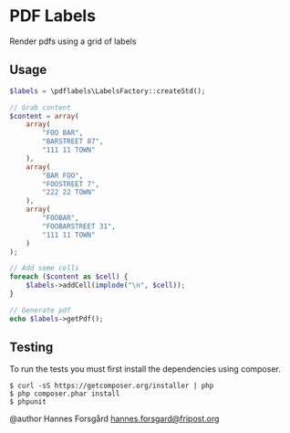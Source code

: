 PDF Labels
==========

Render pdfs using a grid of labels

Usage
-----
```php
$labels = \pdflabels\LabelsFactory::createStd();

// Grab content
$content = array(
    array(
        "FOO BAR",
        "BARSTREET 87",
        "111 11 TOWN"
    ),
    array(
        "BAR FOO",
        "FOOSTREET 7",
        "222 22 TOWN"
    ),
    array(
        "FOOBAR",
        "FOOBARSTREET 31",
        "111 11 TOWN"
    )
);

// Add some cells
foreach ($content as $cell) {
    $labels->addCell(implode("\n", $cell));
}

// Generate pdf
echo $labels->getPdf();
```

Testing
-------
To run the tests you must first install the dependencies using composer.

    $ curl -sS https://getcomposer.org/installer | php
    $ php composer.phar install
    $ phpunit

@author Hannes Forsgård <hannes.forsgard@fripost.org>
